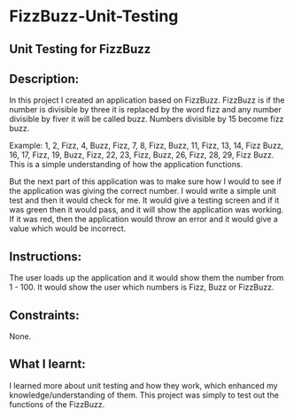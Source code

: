 # FizzBuzz-Unit-Testing #

## Unit Testing for FizzBuzz ##

## Description:

In this project I created an application based on FizzBuzz. FizzBuzz is if the number is divisible by three it is replaced by the word fizz and any number divisible by fiver it will be called buzz. Numbers divisible by 15 become fizz buzz.

Example: 1, 2, Fizz, 4, Buzz, Fizz, 7, 8, Fizz, Buzz, 11, Fizz, 13, 14, Fizz Buzz, 16, 17, Fizz, 19, Buzz, Fizz, 22, 23, Fizz, Buzz, 26, Fizz, 28, 29, Fizz Buzz. This is a simple understanding of how the application functions. 

But the next part of this application was to make sure how I would to see if the application was giving the correct number. I would write a simple unit test and then it would check for me. It would give a testing screen and if it was green then it would pass, and it will show the application was working. If it was red, then the application would throw an error and it would give a value which would be incorrect.

## Instructions:

The user loads up the application and it would show them the number from 1 - 100. It would show the user which numbers is Fizz, Buzz or FizzBuzz. 

## Constraints:

None.

## What I learnt:

I learned more about unit testing and how they work, which enhanced my knowledge/understanding of them. This project was simply to test out the functions of the FizzBuzz.
